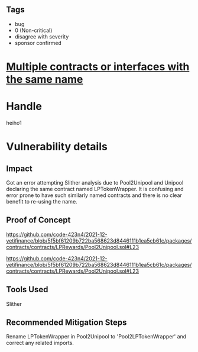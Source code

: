 ## Tags

- bug
- 0 (Non-critical)
- disagree with severity
- sponsor confirmed

# [Multiple contracts or interfaces with the same name](https://github.com/code-423n4/2021-12-yetifinance-findings/issues/180) 

# Handle

heiho1


# Vulnerability details

## Impact
Got an error attempting Slither analysis due to Pool2Unipool and Unipool declaring the same contract named LPTokenWrapper.  It is confusing and error prone to have such similarly named contracts and there is no clear benefit to re-using the name.

## Proof of Concept

https://github.com/code-423n4/2021-12-yetifinance/blob/5f5bf61209b722ba568623d8446111b1ea5cb61c/packages/contracts/contracts/LPRewards/Pool2Unipool.sol#L23

https://github.com/code-423n4/2021-12-yetifinance/blob/5f5bf61209b722ba568623d8446111b1ea5cb61c/packages/contracts/contracts/LPRewards/Pool2Unipool.sol#L23

## Tools Used

Slither

## Recommended Mitigation Steps

Rename LPTokenWrapper in Pool2Unipool to 'Pool2LPTokenWrapper' and correct any related imports.

